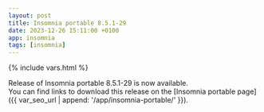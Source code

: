 ```yaml
---
layout: post
title: Insomnia portable 8.5.1-29
date: 2023-12-26 15:11:00 +0100
app: insomnia
tags: [insomnia]
---
```

{% include vars.html %}

Release of Insomnia portable 8.5.1-29 is now available.<br />
You can find links to download this release on the [Insomnia portable page]({{ var_seo_url | append: '/app/insomnia-portable/' }}).
